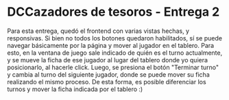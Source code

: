 # DCCazadores de tesoros - Entrega 2
Para esta entrega, quedó el frontend con varias vistas hechas, y responsivas. Si bien no todos los botones quedaron habilitados, sí se puede navegar básicamente por la página y mover al jugador en el tablero. Para esto, en la ventana de juego sale indicado de quién es el turno actualmente, y se mueve la ficha de ese jugador al lugar del tablero donde yo quiera posicionarlo, al hacerle click. Luego, se presiona el botón "Terminar turno" y cambia al turno del siguiente jugador, donde se puede mover su ficha realizando el mismo proceso. De esta forma, es posible diferenciar los turnos y mover la ficha indicada por el tablero :)
